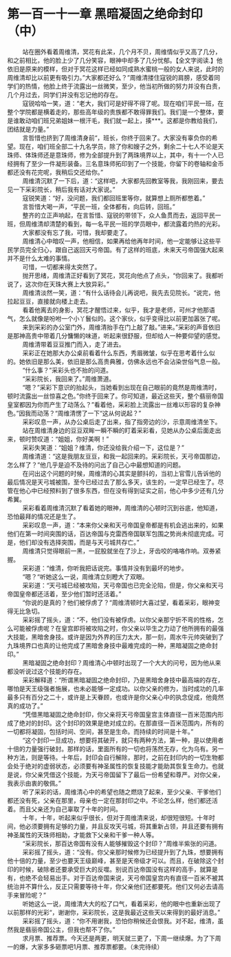 <h1>第一百一十一章 黑暗凝固之绝命封印（中）</h1>
<div id="content">&nbsp&nbsp&nbsp&nbsp&nbsp&nbsp&nbsp&nbsp
 站在圈外看着周维清，冥花有此呆，几个月不贝，周维情似乎又高了几分，和之前相比，他的脸上少了几分笑容，眼神中却多了几分忧郁。【全文字阅读.】他依旧是原来的模样，但对于冥花这样已经如同成熟水蜜桃一般的女人来说，此时的周维清却比以前更有吸引力。”大家都还好么？”周维清搂住寇锐的肩膀，感受着同学们的热情，他脸上终于流露出一丝微笑，至少，他当初所做的努力并没有白责，几个月过去，同学们并没有忘记他的存在。
 <br/>&nbsp&nbsp&nbsp&nbsp&nbsp&nbsp&nbsp&nbsp
 寇锐哈哈一笑，道：“老大，我们可是好得不得了呢。现在咱们平民一班，在整个学院都是横着走的，那些高年级的贵族都不敢得罪我们。我们是一个整体，要是谁敢动咱们班兄弟姐妹一根汗毛，我们就一起上，揍***。这都是你教给我们，团结就是力量。”
 <br/>&nbsp&nbsp&nbsp&nbsp&nbsp&nbsp&nbsp&nbsp
 言哲惜也挤到了周维清身前“，班长，你终于回来了。大家没有辜负你的希望。现在，咱们班全部二十九名学员，除了你和嫂子之外，剩余二十七人不论是天珠师、体珠师还是意珠师，修为全部提升到了两珠境界以上，其中，有十一个人已经拥有了至少一件凝形装备。三名意珠师拓印到了一个技能，你留下的卷轴和金币都还没有花完呢，我稍后交还给你。”
 <br/>&nbsp&nbsp&nbsp&nbsp&nbsp&nbsp&nbsp&nbsp
 周维清沉默了一下后，道：“这样吧，大家都先回教室等我，我刚回来，要去见一下采彩院长，稍后我有话对大家说。”
 <br/>&nbsp&nbsp&nbsp&nbsp&nbsp&nbsp&nbsp&nbsp
 寇锐笑道：“好，没问题，我们都回班里等你，就算想上厕所都憋着。”
 <br/>&nbsp&nbsp&nbsp&nbsp&nbsp&nbsp&nbsp&nbsp
 言哲惜大喝一声，“平民一班，全体都有，向后转，回班。”
 <br/>&nbsp&nbsp&nbsp&nbsp&nbsp&nbsp&nbsp&nbsp
 整齐的立正声响起，在言哲惜、寇锐的带领下，众人鱼贯而去，返回平民一班，但周维清却清楚的看到，每一名平民一班的学员眼中，都流露着灼热的光彩。
 <br/>&nbsp&nbsp&nbsp&nbsp&nbsp&nbsp&nbsp&nbsp
 大家都没有忘了我，可惜，我却要走了。
 <br/>&nbsp&nbsp&nbsp&nbsp&nbsp&nbsp&nbsp&nbsp
 周维清心中暗叹一声，他相信，如果再给他再年时间，他一定能够让这些平民学员完全归心，跟自己返回天弓帝国。有了这样的班底，未来天弓帝国强大起来并不是什么太难的事情。
 <br/>&nbsp&nbsp&nbsp&nbsp&nbsp&nbsp&nbsp&nbsp
 可惜，一切都来得太突然了。
 <br/>&nbsp&nbsp&nbsp&nbsp&nbsp&nbsp&nbsp&nbsp
 抛开思绪，周维清正好看到了冥花，冥花向他点了点头，“你回来了。我都听说了，这次你在天珠大赛上大放异彩。”
 <br/>&nbsp&nbsp&nbsp&nbsp&nbsp&nbsp&nbsp&nbsp
 周维清淡然一笑，道：“有什么话待会儿再说吧，我先去见院长。“说完，他拉起豆豆，直接就向楼上走去。
 <br/>&nbsp&nbsp&nbsp&nbsp&nbsp&nbsp&nbsp&nbsp
 看着他离去的身影，冥花才醒悟过来，似乎，我才是老师，可州才他那语气，怎么就像是吩咐一个小丫鬟似的。这个家伙，似乎变得比以前更加嚣张了呢。
 <br/>&nbsp&nbsp&nbsp&nbsp&nbsp&nbsp&nbsp&nbsp
 来到采彩的办公室门外，周维清抬手在门上敲了敲。”进来。”采彩的声音依旧是那神高贵中带着几分慵懒的味道，听起来很舒服，但却给人一种要仰望的感觉。
 <br/>&nbsp&nbsp&nbsp&nbsp&nbsp&nbsp&nbsp&nbsp
 周维清带着豆豆推门而入，走了进去。
 <br/>&nbsp&nbsp&nbsp&nbsp&nbsp&nbsp&nbsp&nbsp
 采彩正在她那大办公桌前看着什么东西，秀眉微皱，似乎在思考着什么似的。她依旧是那么美，依旧是那么高贵典雅，仿佛永远也不会沾染世俗气息一般。
 <br/>&nbsp&nbsp&nbsp&nbsp&nbsp&nbsp&nbsp&nbsp
 “什么事？”采彩头也不抬的问道。
 <br/>&nbsp&nbsp&nbsp&nbsp&nbsp&nbsp&nbsp&nbsp
 “采彩院长，我回来了。”周维萧道。
 <br/>&nbsp&nbsp&nbsp&nbsp&nbsp&nbsp&nbsp&nbsp
 “嗯？”采彩下意识的抬起头，当她看到出现在自己眼前的竟然是周维清时，顿时流露出一丝惊喜之色。”你终于回来了。你可知道，最近这些天，整个翡丽帝国皇室都因为你而产生了动荡么？”看着他，采彩脸上流露出一丝难以形容的复杂神色。”因我而动荡？“周维清愣了一下“这从何说起？”
 <br/>&nbsp&nbsp&nbsp&nbsp&nbsp&nbsp&nbsp&nbsp
 采彩叹息一声，从办公桌后走了出来，指了指旁边的沙，示意周维清坐下。
 <br/>&nbsp&nbsp&nbsp&nbsp&nbsp&nbsp&nbsp&nbsp
 站在周维清身边的豆豆双眸一瞬不瞬的盯着采彩看，见她从办公桌后面走出来，顿时赞叹道：“姐姐，你好美啊！”
 <br/>&nbsp&nbsp&nbsp&nbsp&nbsp&nbsp&nbsp&nbsp
 采彩失笑道：“姐姐？维清，你还没给我介绍一下，这位是？”
 <br/>&nbsp&nbsp&nbsp&nbsp&nbsp&nbsp&nbsp&nbsp
 周维清道：“这是我朋友豆豆，和我一起回来的。采彩院长，天弓帝国那边，怎么样了？”他几乎是迫不及待的问出了自己心中最想知道的问题。
 <br/>&nbsp&nbsp&nbsp&nbsp&nbsp&nbsp&nbsp&nbsp
 在问出这个问题的时候，周维清的心其实是颤抖的，当初上官雪儿告诉他的最后情况是天弓城被围，至今已经过去了那么多天，该生的，一定早已经生了。尽管在他心中已经预料到了很多东西，但在没有得到证实之前，他心中多少还有几分希翼。
 <br/>&nbsp&nbsp&nbsp&nbsp&nbsp&nbsp&nbsp&nbsp
 采彩看着周维清沉默了看着她的眼神，周维清的心顿时沉到谷底，他知道，恐怕最拜的情况还是生了。
 <br/>&nbsp&nbsp&nbsp&nbsp&nbsp&nbsp&nbsp&nbsp
 采彩叹息一声，道：“本来你父亲和天弓帝国皇帝都是有机会逃出来的，如果他们在第一时间突围的话，百达帝国与克雷西帝国联军包围之势尚未彻底完成。可是，他们却没有选择突围，而是与天弓城共存亡。”
 <br/>&nbsp&nbsp&nbsp&nbsp&nbsp&nbsp&nbsp&nbsp
 周维清只觉得眼前一黑，一屁股就坐在了沙上，牙齿咬的咯咯作响。双券紧握。
 <br/>&nbsp&nbsp&nbsp&nbsp&nbsp&nbsp&nbsp&nbsp
 采彩道：“维清，你听我把话说完。事情并没有到最坏的地步。
 <br/>&nbsp&nbsp&nbsp&nbsp&nbsp&nbsp&nbsp&nbsp
 “嗯？“听她这么一说，周维清立刻瞪大了双眼。
 <br/>&nbsp&nbsp&nbsp&nbsp&nbsp&nbsp&nbsp&nbsp
 采彩道：“天弓城已经被攻陷，天弓帝国也已完全沦陷，但是，你父亲和天弓帝国皇帝都还活着，至少他们暂时还活着。”
 <br/>&nbsp&nbsp&nbsp&nbsp&nbsp&nbsp&nbsp&nbsp
 “你说的是真的？他们被俘虏了？“周维清顿时大喜过望，看着采彩，眼神变得无比急切。
 <br/>&nbsp&nbsp&nbsp&nbsp&nbsp&nbsp&nbsp&nbsp
 采彩摇了摇头，道：“不，他们没有被俘虏。以你父亲那宁折不弯的性格，怎么可能被俘虏呢？在皇宫即将被攻陷之时，你父亲以毕生之力动了他所拥有的最强大技能，黑暗舍身技。或许是因为外界的压力太大，那一刻，周水牛元帅突破到了九珠境界口也真的让他完成了黑暗舍身技中最难完成的一种，黑暗凝固之绝命封印。”
 <br/>&nbsp&nbsp&nbsp&nbsp&nbsp&nbsp&nbsp&nbsp
 黑暗凝固之绝命封印？周维清心中顿时出现了一个大大的问号，因为他从来都没听说过这个技能的存在。
 <br/>&nbsp&nbsp&nbsp&nbsp&nbsp&nbsp&nbsp&nbsp
 采彩解释道：“所谓黑暗凝固之绝命封印，乃是黑暗舍身技中最高端的存在，哪怕是天王级强者施展，也未必能够一定成功。以你父亲的修为，当时成功的几率最多只有百分之二十，或许是上天眷顾，也或许是你父亲心中的执念促成，他竟然真的成功了。”
 <br/>&nbsp&nbsp&nbsp&nbsp&nbsp&nbsp&nbsp&nbsp
 “凭借黑暗凝固之绝命封印，你父亲将天弓帝国皇宫主体直径一百米范围内形成了绝对的封印。这个封印的效果是绝对成立的。在那直径一百米范围内，所有的一切都将凝固，包括时间、空间，甚至是生命。而持续的时间是十年。”
 <br/>&nbsp&nbsp&nbsp&nbsp&nbsp&nbsp&nbsp&nbsp
 “这个封印一旦成功，想要将其破开，就只有两种方法，第一种，是以使用者十倍的力量强行破封。那样的话，里面所有的一切也将荡然无存，化为乌有。另一种方法，则是等待。十年后，封印会自行解除，那时，之前在封印内的一切生物都会处于绝对的虚弱状态，必须要有神圣属性的恢复技能才能助其恢复生命力。也就是说，你父亲凭借这个技能，为天弓帝国留下了最后一份希望和尊严。对你父亲，我表示由衷的敬佩。”
 <br/>&nbsp&nbsp&nbsp&nbsp&nbsp&nbsp&nbsp&nbsp
 听了采彩的话，周维清心中的希望也随之燃烧了起来，至少父亲、干爹他们都还没有死，父亲在那里，母亲也一定在那封印之中。不论怎么样，他们都还活着。而且父亲还为自己辜取了十年的时间。
 <br/>&nbsp&nbsp&nbsp&nbsp&nbsp&nbsp&nbsp&nbsp
 十年，十年，听起来似乎很长，但对于周维清来说，却很短很短。十年时间，他必须要拥有足够的力量，并且反攻天弓城，将其重新占领，并且还要有拥有神圣属性的天珠师相助，才能救下父亲和干爹一种人等。
 <br/>&nbsp&nbsp&nbsp&nbsp&nbsp&nbsp&nbsp&nbsp
 “采彩院长，那百达帝国有没有人能够摧毁这个封印？”周维半紫张的问道。
 <br/>&nbsp&nbsp&nbsp&nbsp&nbsp&nbsp&nbsp&nbsp
 采彩摇了摇头，道：“没有。你父亲那时候修为已经提升到了九珠，想要拥有他十倍的力量，至少也要天王级巅峰，甚至是天帝级才可以。而且，在破除这个封印的时候，破除者还要承受巨大的反噬。别说百达帝国没有这样的高手，就算是有，也绝不会轻易出手。对于百达帝国来说，天弓帝国皇宫内有直径一百米不被其统治并不算什么，反正只需要等待十年，你父亲他们还都要死。他们又何必去请高手来冒险呢？”
 <br/>&nbsp&nbsp&nbsp&nbsp&nbsp&nbsp&nbsp&nbsp
 听她这么一说，周维清大大的松了口气，看着采彩，他的眼中也重新出现了以前那样的光彩“，谢谢你，采彩院长，这是我最近这些天以来得到的最好消息。”
 <br/>&nbsp&nbsp&nbsp&nbsp&nbsp&nbsp&nbsp&nbsp
 采彩摇了摇头，道：“你不用谢我，恐怕你稍候还会恨我。对不起，维清，虽然我是翡丽帝国公主，但我也帮不了你。”
 <br/>&nbsp&nbsp&nbsp&nbsp&nbsp&nbsp&nbsp&nbsp
 求月票、推荐票。今天还是两更，明天就三更了，下周一继续爆。为了下周一的爆，大家多多砸票吧1月票、推荐票都要。（未完待续）
 <br/>&nbsp&nbsp&nbsp&nbsp&nbsp&nbsp&nbsp&nbsp
 <br/>&nbsp&nbsp&nbsp&nbsp&nbsp&nbsp&nbsp&nbsp
</div>
